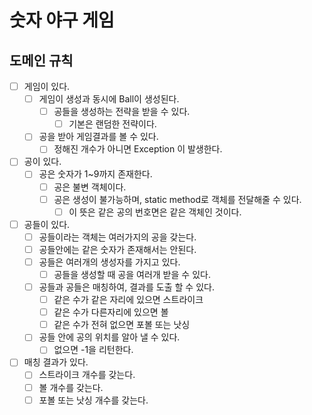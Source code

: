 # 숫자 야구 게임
## 도메인 규칙
- [ ] 게임이 있다.
  - [ ] 게임이 생성과 동시에 Ball이 생성된다.
    - [ ] 공들을 생성하는 전략을 받을 수 있다.
        - [ ] 기본은 랜덤한 전략이다.
  - [ ] 공을 받아 게임결과를 볼 수 있다.
    - [ ] 정해진 개수가 아니면 Exception 이 발생한다.
- [ ] 공이 있다. 
    - [ ] 공은 숫자가 1~9까지 존재한다.
        - [ ] 공은 불변 객체이다.
        - [ ] 공은 생성이 불가능하며, static method로 객체를 전달해줄 수 있다.
            - [ ] 이 뜻은 같은 공의 번호면은 같은 객체인 것이다.
- [ ] 공들이 있다.
    - [ ] 공들이라는 객체는 여러가지의 공을 갖는다.
    - [ ] 공들안에는 같은 숫자가 존재해서는 안된다.
    - [ ] 공들은 여러개의 생성자를 가지고 있다.
        - [ ] 공들을 생성할 때 공을 여러개 받을 수 있다.
    - [ ] 공들과 공들은 매칭하여, 결과를 도출 할 수 있다.
        - [ ] 같은 수가 같은 자리에 있으면 스트라이크
        - [ ] 같은 수가 다른자리에 있으면 볼
        - [ ] 같은 수가 전혀 없으면 포볼 또는 낫싱
    - [ ] 공들 안에 공의 위치를 알아 낼 수 있다.
        - [ ] 없으면 -1을 리턴한다.
- [ ] 매칭 결과가 있다.
    - [ ] 스트라이크 개수를 갖는다.
    - [ ] 볼 개수를 갖는다.
    - [ ] 포볼 또는 낫싱 개수를 갖는다.